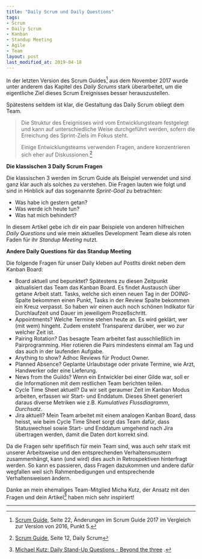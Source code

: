 ```yaml
---
title: "Daily Scrum und Daily Questions"
tags:
- Scrum
- Daily Scrum
- Kanban
- Standup Meeting
- Agile
- Team
layout: post
last_modified_at: 2019-04-18
---
```

In der letzten Version des Scrum Guides[^nov17-change] aus dem November 2017 wurde unter anderem 
das Kapitel des *Daily Scrums* stark überarbeitet, 
um die eigentliche Ziel dieses Scrum Ereignisses besser herauszustellen.

Spätestens seitdem ist klar, die Gestaltung das Daily Scrum obliegt dem Team.

> Die Struktur des Ereignisses wird vom Entwicklungsteam festgelegt und kann auf unterschiedliche Weise durchgeführt werden, 
> sofern die Erreichung des Sprint-Ziels im Fokus steht.
> 
> Einige Entwicklungsteams verwenden Fragen, andere konzentrieren sich eher auf Diskussionen.[^daily-scrum]

**Die klassischen 3 Daily Scrum Fragen**

Die klassischen 3 werden im Scrum Guide als Beispiel verwendet 
und sind ganz klar auch als solches zu verstehen. Die Fragen lauten wie folgt 
und sind in Hinblick auf das sogenannte *Sprint-Goal* zu betrachten:

- Was habe ich gestern getan? 
- Was werde ich heute tun? 
- Was hat mich behindert?

In diesem Artikel gebe ich dir ein paar Beispiele von anderen hilfreichen *Daily Questions* und 
wie mein aktuelles Development Team diese als roten Faden für ihr *Standup Meeting* nutzt.
<!--break-->

**Andere Daily Questions für das Standup Meeting**

Die folgende Fragen für unser Daily kleben auf PostIts direkt neben dem Kanban Board:

- Board aktuell und bepunktet? 
  Spätestens zu diesen Zeitpunkt aktualisiert das Team das Kanban Board.
  Es findet Austausch über getane Arbeit statt. 
  Tasks, welche sich einen neuen Tag in der DOING-Spalte bekommen einen Punkt, 
  Tasks in der Review Spalte bekommen ein Kreuz verpasst. 
  So haben wir einen auch noch schönen Indikator für Durchlaufzeit und Dauer im jeweiligem Prozeßschritt.
- Appointments? 
  Welche Termine stehen heute an. Es wird geklärt, wer (mit wem) hingeht. 
  Zudem ensteht Transparenz darüber, wer wo zur welcher Zeit ist.
- Pairing Rotation? 
  Das besagte Team arbeitet fast ausschließlich im Pairprogramming. 
  Hier rotieren die Pairs mindestens einmal am Tag und das auch in der laufenden Aufgabe.
- Anything to show?
  Adhoc Reviews für Product Owner.
- Planned Absence?
  Geplante Urlaubstage oder private Termine, wie Arzt, Handwerker oder eine Lieferung.
- News from the Guilds?
  Wenn ein Entwickler bei einer Gilde war, soll er die Informationen mit dem restlichen Team berichten teilen.
- Cycle Time Sheet aktuell?
  Da wir seit geraumer Zeit im Kanban Modus arbeiten, erfassen wir Start- und Enddatum.
  Dieses Sheet generiert daraus diverse Metriken wie z.B. *Kumulatives Flussdiagramm*, *Durchsatz*. 
- Jira aktuell?
  Mein Team arbeitet mit einem analogen Kanban Board, 
  dass heisst, wie beim Cycle Time Sheet sorgt das Team dafür, dass Statuswechsel sowie
  Start- und Enddatum umgehend nach Jira übertragen werden, damit die Daten dort korrekt sind.

Da die Fragen sehr spefifisch für mein Team sind, was auch sehr stark mit unserer Arbeitsweise 
und den entsprechenden Verhaltensmustern zusammenhängt, 
kann (und wird) dies auch in Retrospektiven hinterfragt werden. 
So kann es passieren, dass Fragen dazukommen und andere dafür wegfallen 
weil sich Rahmenbedigungen und entsprechende Verhaltensweisen ändern.

Danke an mein ehemaliges Team-Mitglied Micha Kutz, 
der Ansatz mit den Fragen und dein Artikel[^q-micha] haben mich sehr inspiriert!

* * *
[^nov17-change]: [Scrum Guide](https://scrumguides.org/docs/scrumguide/v2017/2017-Scrum-Guide-German.pdf), Seite 22, Änderungen im Scrum Guide 2017 im Vergleich zur Version von 2016, Punkt 5.
[^daily-scrum]: [Scrum Guide](https://scrumguides.org/docs/scrumguide/v2017/2017-Scrum-Guide-German.pdf), Seite 12, Daily Scrum
[^q-micha]: [Michael Kutz: Daily Stand-Up Questions - Beyond the three](https://medium.com/@MichaKutz/daily-stand-up-questions-beyond-the-three-f4786b796d91)
.
